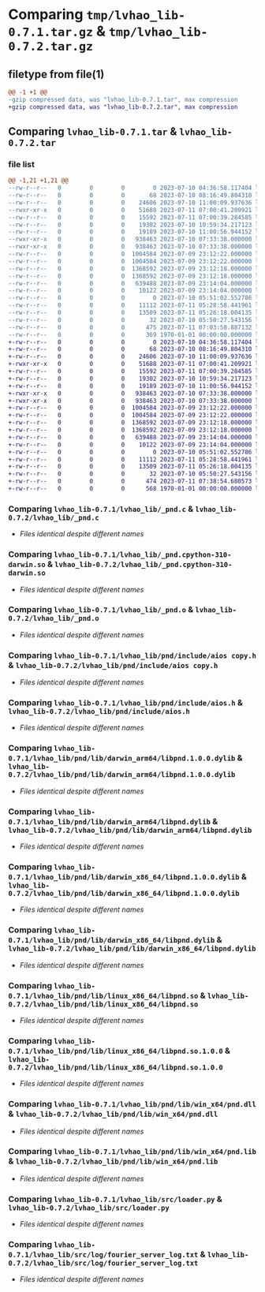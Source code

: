# Comparing `tmp/lvhao_lib-0.7.1.tar.gz` & `tmp/lvhao_lib-0.7.2.tar.gz`

## filetype from file(1)

```diff
@@ -1 +1 @@
-gzip compressed data, was "lvhao_lib-0.7.1.tar", max compression
+gzip compressed data, was "lvhao_lib-0.7.2.tar", max compression
```

## Comparing `lvhao_lib-0.7.1.tar` & `lvhao_lib-0.7.2.tar`

### file list

```diff
@@ -1,21 +1,21 @@
--rw-r--r--   0        0        0        0 2023-07-10 04:36:58.117404 lvhao_lib-0.7.1/README.md
--rw-r--r--   0        0        0       68 2023-07-10 08:16:49.804310 lvhao_lib-0.7.1/lvhao_lib/__init__.py
--rw-r--r--   0        0        0    24606 2023-07-10 11:00:09.937636 lvhao_lib-0.7.1/lvhao_lib/_pnd.c
--rwxr-xr-x   0        0        0    51688 2023-07-11 07:00:41.209921 lvhao_lib-0.7.1/lvhao_lib/_pnd.cpython-310-darwin.so
--rw-r--r--   0        0        0    15592 2023-07-11 07:00:39.284585 lvhao_lib-0.7.1/lvhao_lib/_pnd.o
--rw-r--r--   0        0        0    19302 2023-07-10 10:59:34.217123 lvhao_lib-0.7.1/lvhao_lib/pnd/include/aios copy.h
--rw-r--r--   0        0        0    19189 2023-07-10 11:00:56.944152 lvhao_lib-0.7.1/lvhao_lib/pnd/include/aios.h
--rwxr-xr-x   0        0        0   938463 2023-07-10 07:33:38.000000 lvhao_lib-0.7.1/lvhao_lib/pnd/lib/darwin_arm64/libpnd.1.0.0.dylib
--rwxr-xr-x   0        0        0   938463 2023-07-10 07:33:38.000000 lvhao_lib-0.7.1/lvhao_lib/pnd/lib/darwin_arm64/libpnd.dylib
--rw-r--r--   0        0        0  1004584 2023-07-09 23:12:22.000000 lvhao_lib-0.7.1/lvhao_lib/pnd/lib/darwin_x86_64/libpnd.1.0.0.dylib
--rw-r--r--   0        0        0  1004584 2023-07-09 23:12:22.000000 lvhao_lib-0.7.1/lvhao_lib/pnd/lib/darwin_x86_64/libpnd.dylib
--rw-r--r--   0        0        0  1368592 2023-07-09 23:12:18.000000 lvhao_lib-0.7.1/lvhao_lib/pnd/lib/linux_x86_64/libpnd.so
--rw-r--r--   0        0        0  1368592 2023-07-09 23:12:18.000000 lvhao_lib-0.7.1/lvhao_lib/pnd/lib/linux_x86_64/libpnd.so.1.0.0
--rw-r--r--   0        0        0   639488 2023-07-09 23:14:04.000000 lvhao_lib-0.7.1/lvhao_lib/pnd/lib/win_x64/pnd.dll
--rw-r--r--   0        0        0    10122 2023-07-09 23:14:04.000000 lvhao_lib-0.7.1/lvhao_lib/pnd/lib/win_x64/pnd.lib
--rw-r--r--   0        0        0        0 2023-07-10 05:51:02.552786 lvhao_lib-0.7.1/lvhao_lib/src/__init__.py
--rw-r--r--   0        0        0    11112 2023-07-11 05:28:58.441961 lvhao_lib-0.7.1/lvhao_lib/src/loader.py
--rw-r--r--   0        0        0    13509 2023-07-11 05:26:18.004135 lvhao_lib-0.7.1/lvhao_lib/src/log/fourier_server_log.txt
--rw-r--r--   0        0        0       32 2023-07-10 05:50:27.543156 lvhao_lib-0.7.1/lvhao_lib/src/lookup.py
--rw-r--r--   0        0        0      475 2023-07-11 07:03:58.887132 lvhao_lib-0.7.1/pyproject.toml
--rw-r--r--   0        0        0      369 1970-01-01 00:00:00.000000 lvhao_lib-0.7.1/PKG-INFO
+-rw-r--r--   0        0        0        0 2023-07-10 04:36:58.117404 lvhao_lib-0.7.2/README.md
+-rw-r--r--   0        0        0       68 2023-07-10 08:16:49.804310 lvhao_lib-0.7.2/lvhao_lib/__init__.py
+-rw-r--r--   0        0        0    24606 2023-07-10 11:00:09.937636 lvhao_lib-0.7.2/lvhao_lib/_pnd.c
+-rwxr-xr-x   0        0        0    51688 2023-07-11 07:00:41.209921 lvhao_lib-0.7.2/lvhao_lib/_pnd.cpython-310-darwin.so
+-rw-r--r--   0        0        0    15592 2023-07-11 07:00:39.284585 lvhao_lib-0.7.2/lvhao_lib/_pnd.o
+-rw-r--r--   0        0        0    19302 2023-07-10 10:59:34.217123 lvhao_lib-0.7.2/lvhao_lib/pnd/include/aios copy.h
+-rw-r--r--   0        0        0    19189 2023-07-10 11:00:56.944152 lvhao_lib-0.7.2/lvhao_lib/pnd/include/aios.h
+-rwxr-xr-x   0        0        0   938463 2023-07-10 07:33:38.000000 lvhao_lib-0.7.2/lvhao_lib/pnd/lib/darwin_arm64/libpnd.1.0.0.dylib
+-rwxr-xr-x   0        0        0   938463 2023-07-10 07:33:38.000000 lvhao_lib-0.7.2/lvhao_lib/pnd/lib/darwin_arm64/libpnd.dylib
+-rw-r--r--   0        0        0  1004584 2023-07-09 23:12:22.000000 lvhao_lib-0.7.2/lvhao_lib/pnd/lib/darwin_x86_64/libpnd.1.0.0.dylib
+-rw-r--r--   0        0        0  1004584 2023-07-09 23:12:22.000000 lvhao_lib-0.7.2/lvhao_lib/pnd/lib/darwin_x86_64/libpnd.dylib
+-rw-r--r--   0        0        0  1368592 2023-07-09 23:12:18.000000 lvhao_lib-0.7.2/lvhao_lib/pnd/lib/linux_x86_64/libpnd.so
+-rw-r--r--   0        0        0  1368592 2023-07-09 23:12:18.000000 lvhao_lib-0.7.2/lvhao_lib/pnd/lib/linux_x86_64/libpnd.so.1.0.0
+-rw-r--r--   0        0        0   639488 2023-07-09 23:14:04.000000 lvhao_lib-0.7.2/lvhao_lib/pnd/lib/win_x64/pnd.dll
+-rw-r--r--   0        0        0    10122 2023-07-09 23:14:04.000000 lvhao_lib-0.7.2/lvhao_lib/pnd/lib/win_x64/pnd.lib
+-rw-r--r--   0        0        0        0 2023-07-10 05:51:02.552786 lvhao_lib-0.7.2/lvhao_lib/src/__init__.py
+-rw-r--r--   0        0        0    11112 2023-07-11 05:28:58.441961 lvhao_lib-0.7.2/lvhao_lib/src/loader.py
+-rw-r--r--   0        0        0    13509 2023-07-11 05:26:18.004135 lvhao_lib-0.7.2/lvhao_lib/src/log/fourier_server_log.txt
+-rw-r--r--   0        0        0       32 2023-07-10 05:50:27.543156 lvhao_lib-0.7.2/lvhao_lib/src/lookup.py
+-rw-r--r--   0        0        0      474 2023-07-11 07:38:54.680573 lvhao_lib-0.7.2/pyproject.toml
+-rw-r--r--   0        0        0      568 1970-01-01 00:00:00.000000 lvhao_lib-0.7.2/PKG-INFO
```

### Comparing `lvhao_lib-0.7.1/lvhao_lib/_pnd.c` & `lvhao_lib-0.7.2/lvhao_lib/_pnd.c`

 * *Files identical despite different names*

### Comparing `lvhao_lib-0.7.1/lvhao_lib/_pnd.cpython-310-darwin.so` & `lvhao_lib-0.7.2/lvhao_lib/_pnd.cpython-310-darwin.so`

 * *Files identical despite different names*

### Comparing `lvhao_lib-0.7.1/lvhao_lib/_pnd.o` & `lvhao_lib-0.7.2/lvhao_lib/_pnd.o`

 * *Files identical despite different names*

### Comparing `lvhao_lib-0.7.1/lvhao_lib/pnd/include/aios copy.h` & `lvhao_lib-0.7.2/lvhao_lib/pnd/include/aios copy.h`

 * *Files identical despite different names*

### Comparing `lvhao_lib-0.7.1/lvhao_lib/pnd/include/aios.h` & `lvhao_lib-0.7.2/lvhao_lib/pnd/include/aios.h`

 * *Files identical despite different names*

### Comparing `lvhao_lib-0.7.1/lvhao_lib/pnd/lib/darwin_arm64/libpnd.1.0.0.dylib` & `lvhao_lib-0.7.2/lvhao_lib/pnd/lib/darwin_arm64/libpnd.1.0.0.dylib`

 * *Files identical despite different names*

### Comparing `lvhao_lib-0.7.1/lvhao_lib/pnd/lib/darwin_arm64/libpnd.dylib` & `lvhao_lib-0.7.2/lvhao_lib/pnd/lib/darwin_arm64/libpnd.dylib`

 * *Files identical despite different names*

### Comparing `lvhao_lib-0.7.1/lvhao_lib/pnd/lib/darwin_x86_64/libpnd.1.0.0.dylib` & `lvhao_lib-0.7.2/lvhao_lib/pnd/lib/darwin_x86_64/libpnd.1.0.0.dylib`

 * *Files identical despite different names*

### Comparing `lvhao_lib-0.7.1/lvhao_lib/pnd/lib/darwin_x86_64/libpnd.dylib` & `lvhao_lib-0.7.2/lvhao_lib/pnd/lib/darwin_x86_64/libpnd.dylib`

 * *Files identical despite different names*

### Comparing `lvhao_lib-0.7.1/lvhao_lib/pnd/lib/linux_x86_64/libpnd.so` & `lvhao_lib-0.7.2/lvhao_lib/pnd/lib/linux_x86_64/libpnd.so`

 * *Files identical despite different names*

### Comparing `lvhao_lib-0.7.1/lvhao_lib/pnd/lib/linux_x86_64/libpnd.so.1.0.0` & `lvhao_lib-0.7.2/lvhao_lib/pnd/lib/linux_x86_64/libpnd.so.1.0.0`

 * *Files identical despite different names*

### Comparing `lvhao_lib-0.7.1/lvhao_lib/pnd/lib/win_x64/pnd.dll` & `lvhao_lib-0.7.2/lvhao_lib/pnd/lib/win_x64/pnd.dll`

 * *Files identical despite different names*

### Comparing `lvhao_lib-0.7.1/lvhao_lib/pnd/lib/win_x64/pnd.lib` & `lvhao_lib-0.7.2/lvhao_lib/pnd/lib/win_x64/pnd.lib`

 * *Files identical despite different names*

### Comparing `lvhao_lib-0.7.1/lvhao_lib/src/loader.py` & `lvhao_lib-0.7.2/lvhao_lib/src/loader.py`

 * *Files identical despite different names*

### Comparing `lvhao_lib-0.7.1/lvhao_lib/src/log/fourier_server_log.txt` & `lvhao_lib-0.7.2/lvhao_lib/src/log/fourier_server_log.txt`

 * *Files identical despite different names*

